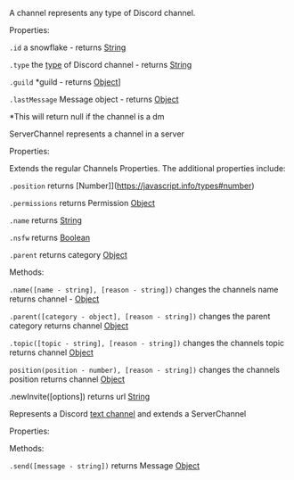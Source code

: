 A channel represents any type of Discord channel.

Properties:

`.id` a snowflake - returns [String](https://javascript.info/types#string)

`.type` the [type](https://github.com/discordjslib/discordjslib/blob/main/Documentation/Useful.md) of Discord channel - returns [String](https://javascript.info/types#string)

`.guild` *guild - returns [Object](https://javascript.info/object)]

`.lastMessage` Message object - returns [Object](https://javascript.info/object)


*This will return null if the channel is a dm


ServerChannel represents a channel in a server 

Properties:

Extends the regular Channels Properties. The additional properties include:

`.position` returns [Number]](https://javascript.info/types#number)

`.permissions` returns Permission [Object](https://javascript.info/object)

`.name` returns [String](https://javascript.info/types#string)

`.nsfw` returns [Boolean](https://javascript.info/types#boolean-logical-type)

`.parent` returns category [Object](https://javascript.info/object)


Methods: 

`.name([name - string], [reason - string])` changes the channels name returns channel - [Object](https://javascript.info/object)

`.parent([category - object], [reason - string])` changes the parent category returns channel [Object](https://javascript.info/object)

`.topic([topic - string], [reason - string])` changes the channels topic returns channel [Object](https://javascript.info/object)

`position(position - number), [reason - string])` changes the channels position returns channel [Object](https://javascript.info/object)

.newInvite([options]) returns url [String](https://javascript.info/types#string)


Represents a Discord [text channel](https://discord.com/developers/docs/resources/channel#channel-object-channel-types) and extends a ServerChannel

Properties:


Methods: 

`.send([message - string])` returns Message [Object](https://javascript.info/object)


